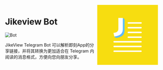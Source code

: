 <img align="right" src="https://github.com/sorcererxw/jikeview-bot/blob/master/assert/icon.png" width="200" />

# Jikeview Bot

![Bot](https://github.com/sorcererxw/jikeview-bot/workflows/Bot/badge.svg)

JikeView Telegram Bot 可以解析即刻App的分享链接，并将其转换为更加适合在 Telegram 内阅读的消息格式，方便向您向朋友分享。
